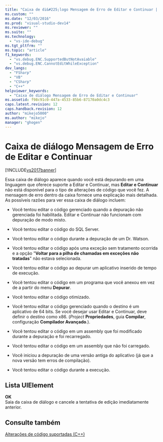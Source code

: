 ```yaml
---
title: "Caixa de di&#225;logo Mensagem de Erro de Editar e Continuar | Microsoft Docs"
ms.custom: ""
ms.date: "12/03/2016"
ms.prod: "visual-studio-dev14"
ms.reviewer: ""
ms.suite: ""
ms.technology: 
  - "vs-ide-debug"
ms.tgt_pltfrm: ""
ms.topic: "article"
f1_keywords: 
  - "vs.debug.ENC.SupportedButNotAvaiable"
  - "vs.debug.ENC.CannotEditWhileException"
dev_langs: 
  - "FSharp"
  - "VB"
  - "CSharp"
  - "C++"
helpviewer_keywords: 
  - "Caixa de diálogo Mensagem de Erro de Editar e Continuar"
ms.assetid: f98c91c0-447a-4533-85b6-87170a0dc4c3
caps.latest.revision: 12
caps.handback.revision: 12
author: "mikejo5000"
ms.author: "mikejo"
manager: "ghogen"
---
```

# Caixa de di&#225;logo Mensagem de Erro de Editar e Continuar
[!INCLUDE[vs2017banner](../code-quality/includes/vs2017banner.md)]

Essa caixa de diálogo aparece quando você está depurando em uma linguagem que oferece suporte a Editar e Continuar, mas **Editar e Continuar** não está disponível para o tipo de alterações de código que você fez.  A mensagem de erro dentro da caixa fornece uma explicação mais detalhada.  As possíveis razões para ver essa caixa de diálogo incluem:  
  
-   Você tentou editar o código gerenciado quando a depuração não gerenciada foi habilitada.  Editar e Continuar não funcionam com depuração de modo misto.  
  
-   Você tentou editar o código do SQL Server.  
  
-   Você tentou editar o código durante a depuração de um Dr.  Watson.  
  
-   Você tentou editar o código após uma exceção sem tratamento ocorrida e a opção "**Voltar para a pilha de chamadas em exceções não tratadas**" não estava selecionada.  
  
-   Você tentou editar o código ao depurar um aplicativo inserido de tempo de execução.  
  
-   Você tentou editar o código em um programa que você anexou em vez de a partir do menu **Depurar**.  
  
-   Você tentou editar o código otimizado.  
  
-   Você tentou editar o código gerenciado quando o destino é um aplicativo de 64 bits.  Se você desejar usar Editar e Continuar, deve definir o destino como x86. \(*Project* **Propriedades**, guia **Compilar**, configuração **Compilador Avançado**.\).  
  
-   Você tentou editar o código em um assembly que foi modificado durante a depuração e foi recarregado.  
  
-   Você tentou editar o código em um assembly que não foi carregado.  
  
-   Você iniciou a depuração de uma versão antiga do aplicativo \(já que a nova versão tem erros de compilação\).  
  
-   Você tentou editar o código durante a execução.  
  
## Lista UIElement  
 **OK**  
 Saia da caixa de diálogo e cancele a tentativa de edição imediatamente anterior.  
  
## Consulte também  
 [Alterações de código suportadas \(C\+\+\)](../debugger/supported-code-changes-cpp.md)